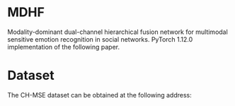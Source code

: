 # MDHF
Modality-dominant dual-channel hierarchical fusion network for multimodal sensitive emotion recognition in social networks.
PyTorch 1.12.0 implementation of the following paper.
# Dataset
The CH-MSE dataset can be obtained at the following address:
